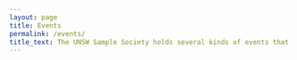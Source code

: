 ```yaml
---
layout: page
title: Events
permalink: /events/
title_text: The UNSW Sample Society holds several kinds of events that aim to include everyone in the society.
---
```


<!-- TODO better information about events, slideshow? -->